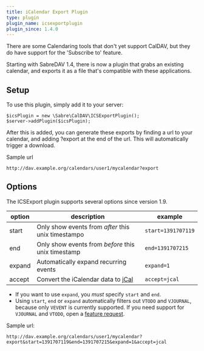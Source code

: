 ```yaml
---
title: iCalendar Export Plugin
type: plugin
plugin_name: icsexportplugin
plugin_since: 1.4.0
---
```


There are some Calendaring tools that don't yet support CalDAV, but they do
have support for the 'Subscribe to' feature. 

Starting with SabreDAV 1.4, there is now a plugin that grabs an existing
calendar, and exports it as a file that's compatible with these applications.

Setup
-----

To use this plugin, simply add it to your server:

    $icsPlugin = new \Sabre\CalDAV\ICSExportPlugin();
    $server->addPlugin($icsPlugin);

After this is added, you can generate these exports by finding a url to your
calendar, and adding ?export at the end of the url. This will automatically
trigger a download.

Sample url

    http://dav.example.org/calendars/user1/mycalendar?export


Options
-------

The ICSExport plugin supports several options since version 1.9.

| option | description                                         | example            |
| ------ | --------------------------------------------------- | ------------------ |
| start  | Only show events from _after_ this unix timestampo  | `start=1391707119` |
| end    | Only show events from _before_ this unix timestamp  | `end=1391707215`   |
| expand | Automatically expand recurring events               | `expand=1`         |
| accept | Convert the iCalendar data to [jCal][1]             | `accept=jcal`      |

* If you want to use `expand`, you _must_ specify `start` and `end`.
* Using `start`, `end` or `expand` automatically filters out `VTODO` and
  `VJOURNAL`, because only `VEVENT` is currently supported. If you need support 
  for `VJOURNAL` and `VTODO`, open a [feature request][2].

Sample url:

    http://dav.example.org/calendars/user1/mycalendar?export&start=1391707119&end=1391707215&expand=1&accept=jcal


[1]: /dav/jcal
[2]: https://github.com/fruux/sabre-dav/issues/new

